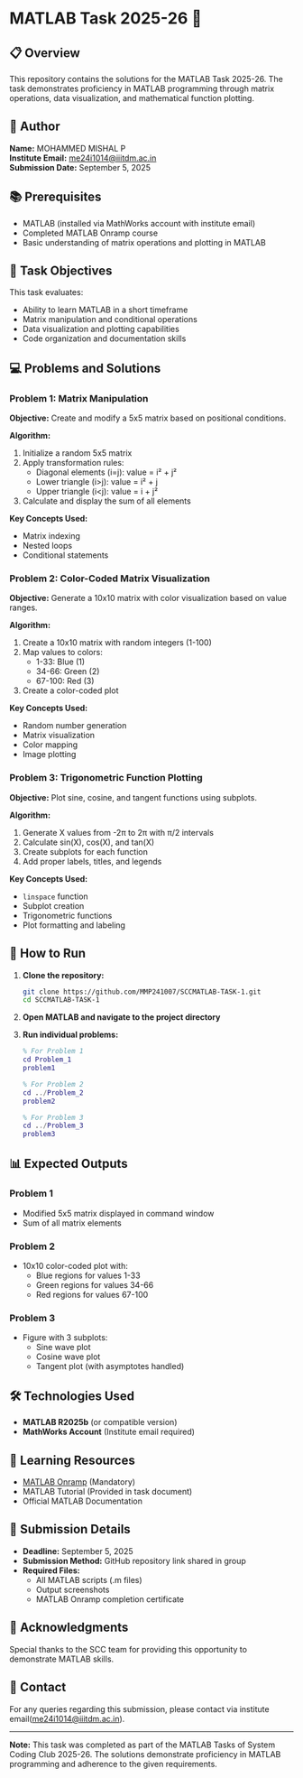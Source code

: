 # MATLAB Task 2025-26 🚀

## 📋 Overview
This repository contains the solutions for the MATLAB Task 2025-26. The task demonstrates proficiency in MATLAB programming through matrix operations, data visualization, and mathematical function plotting.

## 👤 Author
**Name:** MOHAMMED MISHAL P  
**Institute Email:** me24i1014@iiitdm.ac.in  
**Submission Date:** September 5, 2025  

## 📚 Prerequisites
- MATLAB (installed via MathWorks account with institute email)
- Completed MATLAB Onramp course
- Basic understanding of matrix operations and plotting in MATLAB

## 🎯 Task Objectives
This task evaluates:
- Ability to learn MATLAB in a short timeframe
- Matrix manipulation and conditional operations
- Data visualization and plotting capabilities
- Code organization and documentation skills

## 💻 Problems and Solutions

### Problem 1: Matrix Manipulation
**Objective:** Create and modify a 5x5 matrix based on positional conditions.

**Algorithm:**
1. Initialize a random 5x5 matrix
2. Apply transformation rules:
   - Diagonal elements (i=j): value = i² + j²
   - Lower triangle (i>j): value = i² + j
   - Upper triangle (i<j): value = i + j²
3. Calculate and display the sum of all elements

**Key Concepts Used:**
- Matrix indexing
- Nested loops
- Conditional statements

### Problem 2: Color-Coded Matrix Visualization
**Objective:** Generate a 10x10 matrix with color visualization based on value ranges.

**Algorithm:**
1. Create a 10x10 matrix with random integers (1-100)
2. Map values to colors:
   - 1-33: Blue (1)
   - 34-66: Green (2)
   - 67-100: Red (3)
3. Create a color-coded plot

**Key Concepts Used:**
- Random number generation
- Matrix visualization
- Color mapping
- Image plotting

### Problem 3: Trigonometric Function Plotting
**Objective:** Plot sine, cosine, and tangent functions using subplots.

**Algorithm:**
1. Generate X values from -2π to 2π with π/2 intervals
2. Calculate sin(X), cos(X), and tan(X)
3. Create subplots for each function
4. Add proper labels, titles, and legends

**Key Concepts Used:**
- `linspace` function
- Subplot creation
- Trigonometric functions
- Plot formatting and labeling

## 🚀 How to Run

1. **Clone the repository:**
   ```bash
   git clone https://github.com/MMP241007/SCCMATLAB-TASK-1.git
   cd SCCMATLAB-TASK-1
   ```

2. **Open MATLAB and navigate to the project directory**

3. **Run individual problems:**
   ```matlab
   % For Problem 1
   cd Problem_1
   problem1
   
   % For Problem 2
   cd ../Problem_2
   problem2
   
   % For Problem 3
   cd ../Problem_3
   problem3
   ```

## 📊 Expected Outputs

### Problem 1
- Modified 5x5 matrix displayed in command window
- Sum of all matrix elements

### Problem 2
- 10x10 color-coded plot with:
  - Blue regions for values 1-33
  - Green regions for values 34-66
  - Red regions for values 67-100

### Problem 3
- Figure with 3 subplots:
  - Sine wave plot
  - Cosine wave plot
  - Tangent plot (with asymptotes handled)

## 🛠️ Technologies Used
- **MATLAB R2025b** (or compatible version)
- **MathWorks Account** (Institute email required)

## 📖 Learning Resources
- [MATLAB Onramp](https://matlabacademy.mathworks.com/) (Mandatory)
- MATLAB Tutorial (Provided in task document)
- Official MATLAB Documentation
 
## 📝 Submission Details
- **Deadline:** September 5, 2025
- **Submission Method:** GitHub repository link shared in group
- **Required Files:**
  - All MATLAB scripts (.m files)
  - Output screenshots
  - MATLAB Onramp completion certificate

## 🤝 Acknowledgments
Special thanks to the SCC team for providing this opportunity to demonstrate MATLAB skills.

## 📧 Contact
For any queries regarding this submission, please contact via institute email(me24i1014@iiitdm.ac.in).

---

**Note:** This task was completed as part of the MATLAB Tasks of System Coding Club 2025-26. The solutions demonstrate proficiency in MATLAB programming and adherence to the given requirements.
